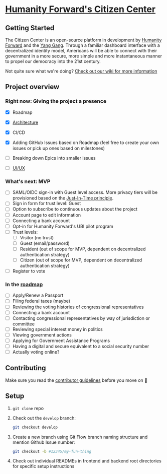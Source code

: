 # [Humanity Forward's Citizen Center](https://www.beautiful.ai/player/-M7TXW9Wpl9Jqh3Azfwc/citizenship)

## Getting Started

The Citizen Center is an open-source platform in development by [Humanity Forward](https://movehumanityforward.com/) and the [Yang Gang](https://www.youtube.com/watch?v=6Is7tdnnbYI). Through a familiar dashboard interface with a decentralized identity model, Americans will be able to connect with their government in a more secure, more simple and more instantaneous manner to propel our democracy into the 21st century. 

Not quite sure what we're doing? [Check out our wiki for more information](https://github.com/Citizenship-Portal/Citizen-Center/wiki)

## Project overview

### Right now: Giving the project a presence

- [x] Roadmap
- [x] [Architecture](https://i.imgur.com/NyCJfwR.png)
- [x] CI/CD
- [x] Adding GitHub Issues based on Roadmap (feel free to create your own issues or pick up ones based on milestones)
- [ ] Breaking down Epics into smaller issues
- [ ] [UI/UX](https://www.figma.com/file/h0KXgHOhxSyttyzsosd2aN/Citizenship-Center?node-id=245%3A395)


### What's next: MVP

- [ ] SAML/OIDC sign-in with Guest level access. More privacy tiers will be provisioned based on the [Just-In-Time principle](https://www.cyberark.com/what-is/just-in-time-access/).
- [ ] Sign in form for trust level: Guest
- [ ] Option to subscribe to continuous updates about the project
- [ ] Account page to edit information
- [ ] Connecting a bank account
- [ ] Opt-in for Humanity Forward's UBI pilot program
- [ ] Trust levels: 
    - [ ] Visitor (no trust)
    - [ ] Guest (email/password)
    - [ ] Resident (out of scope for MVP, dependent on decentralized authentication strategy)
    - [ ] Citizen (out of scope for MVP, dependent on decentralized authentication strategy) 
- [ ] Register to vote

### In the [roadmap](https://github.com/Citizenship-Portal/Citizen-Center/projects/2?fullscreen=true)

- [ ] Apply/Renew a Passport
- [ ] Filing federal taxes (maybe)
- [ ] Reviewing the voting histories of congressional representatives
- [ ] Connecting a bank account
- [ ] Contacting congressional representatives by way of jurisdiction or committee
- [ ] Reviewing special interest money in politics
- [ ] Viewing government actions
- [ ] Applying for Government Assistance Programs
- [ ] Having a digital and secure equivalent to a social security number
- [ ] Actually voting online?

## Contributing

Make sure you read the [contributor guidelines](https://github.com/Citizenship-Portal/Citizen-Center/blob/master/CONTRIBUTING.md) before you move on :slightly_smiling_face:

## Setup

1. `git clone` repo

2. Check out the `develop` branch:
    ```sh
    git checkout develop
    ```
2. Create a new branch using Git Flow branch naming structure and mention Github Issue number:
    ```sh
    git checkout -b #12345/my-fun-thing
    ```
3. Check out individual READMEs in frontend and backend root directories for specific setup instructions
